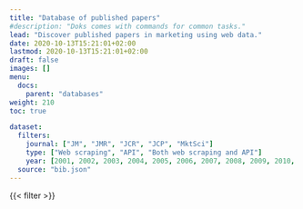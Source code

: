 ```yaml
---
title: "Database of published papers"
#description: "Doks comes with commands for common tasks."
lead: "Discover published papers in marketing using web data."
date: 2020-10-13T15:21:01+02:00
lastmod: 2020-10-13T15:21:01+02:00
draft: false
images: []
menu:
  docs:
    parent: "databases"
weight: 210
toc: true

dataset:
  filters:
    journal: ["JM", "JMR", "JCR", "JCP", "MktSci"]
    type: ["Web scraping", "API", "Both web scraping and API"]
    year: [2001, 2002, 2003, 2004, 2005, 2006, 2007, 2008, 2009, 2010, 2011, 2012, 2013, 2014, 2015, 2016, 2017, 2018, 2019, 2020]
  source: "bib.json"
---
```


{{< filter >}}
